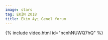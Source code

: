 ```yaml
---
image: stars
tag: EKİM 2018
title: Ekim Ayı Genel Yorum
---
```


{% include video.html id="ncnhNUWQ7hQ" %}
